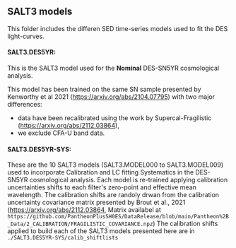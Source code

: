 ## SALT3 models
This folder includes the differen SED time-series models used to fit the DES light-curves.

#### SALT3.DES5YR:
This is the SALT3 model used for the **Nominal** DES-SN5YR cosmological analysis.

This model has been trained on the same SN sample presented by Kenworthy et al 2021 (https://arxiv.org/abs/2104.07795) with two major differences:
- data have been recalibrated using the work by Supercal-Fragilistic (https://arxiv.org/abs/2112.03864),
- we exclude CFA-U band data.

#### SALT3.DES5YR-SYS:
These are the 10 SALT3 models (SALT3.MODEL000 to SALT3.MODEL009) used to incorporate Calibration and LC fitting Systematics in the DES-SN5YR cosmological analysis.
Each model is re-trained applying calibration uncertainties shifts to each filter's zero-point and effective mean wavelength.
The calibration shifts are randoly drwan from the calibration uncertainty covariance matrix presented by Brout et al., 2021 (https://arxiv.org/abs/2112.03864, Matrix availabel at `https://github.com/PantheonPlusSH0ES/DataRelease/blob/main/Pantheon%2B_Data/2_CALIBRATION/FRAGILISTIC_COVARIANCE.npz`)
The calibration shifts applied to build each of the SALT3 models presented here are in `./SALT3.DES5YR-SYS/calib_shiftlists`


